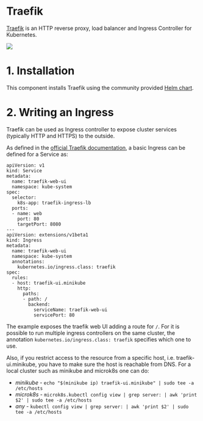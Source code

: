 # Traefik 
[Traefik](https://docs.traefik.io/) is an HTTP reverse proxy, load balancer and Ingress Controller for Kubernetes.

![](https://docs.traefik.io/img/architecture.png)

# 1. Installation
This component installs Traefik using the community provided [Helm chart](https://github.com/helm/charts/tree/master/stable/traefik).

# 2. Writing an Ingress
Traefik can be used as Ingress controller to expose cluster services (typically HTTP and HTTPS) to the outside.

As defined in the [official Traefik documentation](https://docs.traefik.io/user-guide/kubernetes/),
 a basic Ingress can be defined for a Service as:
```
apiVersion: v1
kind: Service
metadata:
  name: traefik-web-ui
  namespace: kube-system
spec:
  selector:
    k8s-app: traefik-ingress-lb
  ports:
  - name: web
    port: 80
    targetPort: 8080
---
apiVersion: extensions/v1beta1
kind: Ingress
metadata:
  name: traefik-web-ui
  namespace: kube-system
  annotations:
    kubernetes.io/ingress.class: traefik
spec:
  rules:
  - host: traefik-ui.minikube
    http:
      paths:
      - path: /
        backend:
          serviceName: traefik-web-ui
          servicePort: 80
```
The example exposes the traefik web UI adding a route for `/`.
For it is possible to run multiple ingress controllers on the same cluster, the annotation `kubernetes.io/ingress.class: traefik` specifies which one to use.

Also, if you restrict access to the resource from a specific host, i.e. traefik-ui.minikube, you have to make sure the host is reachable from DNS.
For a local cluster such as minikube and microk8s one can do:
* *minikube* - `echo "$(minikube ip) traefik-ui.minikube" | sudo tee -a /etc/hosts`
* *microk8s* - `microk8s.kubectl config view | grep server: | awk 'print $2' | sudo tee -a /etc/hosts`
* *any* - `kubectl config view | grep server: | awk 'print $2' | sudo tee -a /etc/hosts`

